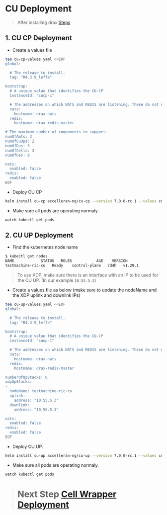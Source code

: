 # **CU Deployment**

> After installing drax [Steps](/drax-docs/drax_ng-install)

## 1. CU CP Deployment

- Create a values file
```bash
tee cu-cp-values.yaml <<EOF
global:

  # The release to install.
  tag: "R4.3.9_leffe"

bootstrap:
  # A unique value that identifies the CU-CP
  instanceId: "cucp-1"

  # The addresses on which NATS and REDIS are listening. These do not need to be changed.
  nats:
    hostname: drax-nats
  redis:
    hostname: drax-redis-master

# The maximum number of components to support.
numOfAmfs: 3
numOfCuUps: 2
numOfDus: 3
numOfCells: 3
numOfUes: 8

nats:
  enabled: false
redis:
  enabled: false
EOF
```


- Deploy CU CP
```bash
helm install cu-cp accelleran-ng/cu-cp --version 7.0.0-rc.1 --values cu-cp-values.yaml --debug
```
- Make sure all pods are operating normaly.
```bash
watch kubectl get pods
```

## 2. CU UP Deployment

- Find the kubernetes node name
```bash
$ kubectl get nodes
NAME            STATUS   ROLES           AGE    VERSION
testmachine-ric-cu   Ready    control-plane   7d4h   v1.29.1
```

> To use XDP, make sure there is an interface with an IP to be used for the CU UP. (In our example `10.55.5.3`)

- Create a values file as below (make sure to update the nodeName and the XDP uplink and downlink IPs)
```bash
tee cu-up-values.yaml <<EOF
global:

  # The release to install.
  tag: "R4.3.9_leffe"

bootstrap:
  # A unique value that identifies the CU-CP
  instanceId: "cuup-1"

  # The addresses on which NATS and REDIS are listening. These do not need to be changed.
  nats:
    hostname: drax-nats
  redis:
    hostname: drax-redis-master

numberOfUpStacks: 0
xdpUpStacks:
-
  nodeName: testmachine-ric-cu
  uplink:
    address: "10.55.5.3"
  downlink:
    address: "10.55.5.3"

nats:
  enabled: false
redis:
  enabled: false
EOF
```


- Deploy CU UP.
```bash
helm install cu-up accelleran-ng/cu-up --version 7.0.0-rc.1 --values cu-up-values.yaml --debug
```
- Make sure all pods are operating normaly.
```bash
watch kubectl get pods
```

> # Next Step [Cell Wrapper Deployment](/drax-docs/cw_ng-install/)